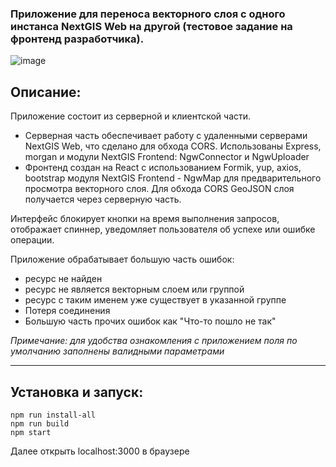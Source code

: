 ### Приложение для переноса векторного слоя с одного инстанса NextGIS Web на другой (тестовое задание на фронтенд разработчика).
![image](https://github.com/sirflyingv/resourse-relocator/assets/22076495/a25cc660-21d2-4c15-95f2-d03bc5dc4700)

## Описание:
Приложение состоит из серверной и клиентской части. 
- Серверная часть обеспечивает работу с удаленными серверами NextGIS Web, что сделано для обхода CORS.
  Использованы Express, morgan и модули NextGIS Frontend: NgwConnector и NgwUploader
- Фронтенд создан на React с использованием Formik, yup, axios, bootstrap модуля NextGIS Frontend - NgwMap для предварительного просмотра векторного слоя. Для обхода CORS GeoJSON слоя получается через серверную часть.

Интерфейс блокирует кнопки на время выполнения запросов, отображает спиннер, уведомляет пользователя об успехе или ошибке операции.

Приложение обрабатывает большую часть ошибок:
- ресурс не найден
- ресурс не является векторным слоем или группой
- ресурс с таким именем уже существует в указанной группе
- Потеря соединения
- Большую часть прочих ошибок как "Что-то пошло не так"

_Примечание: для удобства ознакомления с приложением поля по умолчанию заполнены валидными параметрами_

------

## Установка и запуск:
```
npm run install-all
npm run build
npm start
```
Далее открыть localhost:3000 в браузере
